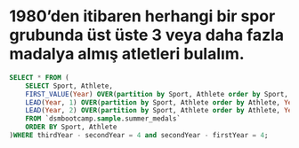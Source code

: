 # 1980’den itibaren herhangi bir spor grubunda üst üste 3 veya daha fazla madalya almış atletleri bulalım.
```SQL
SELECT * FROM (
    SELECT Sport, Athlete,
    FIRST_VALUE(Year) OVER(partition by Sport, Athlete order by Sport, Athlete) as firstYear,
    LEAD(Year, 1) OVER(partition by Sport, Athlete order by Athlete, Year) as secondYear,
    LEAD(Year, 2) OVER(partition by Sport, Athlete order by Athlete, Year) as thirdYear
    FROM `dsmbootcamp.sample.summer_medals`
    ORDER BY Sport, Athlete
)WHERE thirdYear - secondYear = 4 and secondYear - firstYear = 4;
```
